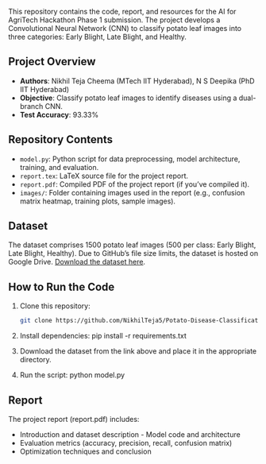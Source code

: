 This repository contains the code, report, and resources for the AI for AgriTech Hackathon Phase 1 submission. The project develops a Convolutional Neural Network (CNN) to classify potato leaf images into three categories: Early Blight, Late Blight, and Healthy.

## Project Overview
- **Authors**: Nikhil Teja Cheema (MTech IIT Hyderabad), N S Deepika (PhD IIT Hyderabad)
- **Objective**: Classify potato leaf images to identify diseases using a dual-branch CNN.
- **Test Accuracy**: 93.33%

## Repository Contents
- `model.py`: Python script for data preprocessing, model architecture, training, and evaluation.
- `report.tex`: LaTeX source file for the project report.
- `report.pdf`: Compiled PDF of the project report (if you’ve compiled it).
- `images/`: Folder containing images used in the report (e.g., confusion matrix heatmap, training plots, sample images).

## Dataset
The dataset comprises 1500 potato leaf images (500 per class: Early Blight, Late Blight, Healthy). Due to GitHub’s file size limits, the dataset is hosted on Google Drive. [Download the dataset here]((https://drive.google.com/drive/folders/1GFvtfL94rGrPQDkMDNDjgmI41wvPpytL?usp=sharing)).

## How to Run the Code
1. Clone this repository:
   ```bash
   git clone https://github.com/NikhilTeja5/Potato-Disease-Classification-Hackathon.git

2. Install dependencies:
   pip install -r requirements.txt

3. Download the dataset from the link above and place it in the appropriate directory.

4. Run the script:
python model.py


## Report
The project report (report.pdf) includes:
   - Introduction and dataset description
    - Model code and architecture
   - Evaluation metrics (accuracy, precision, recall, confusion matrix)
   - Optimization techniques and conclusion

